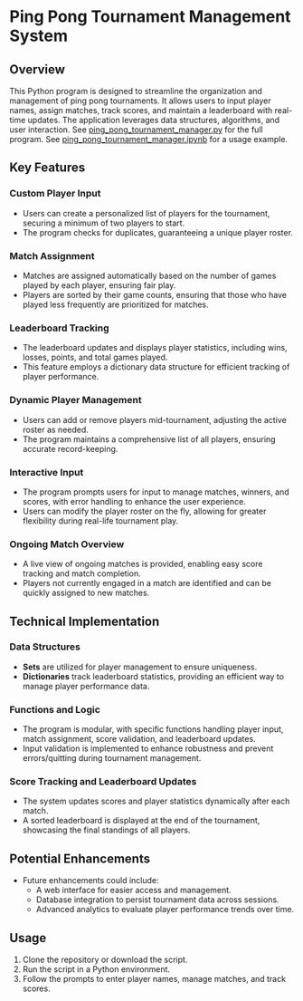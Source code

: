 # Ping Pong Tournament Management System

## Overview
This Python program is designed to streamline the organization and management of ping pong tournaments. It allows users to input player names, assign matches, track scores, and maintain a leaderboard with real-time updates. The application leverages data structures, algorithms, and user interaction.
See [ping_pong_tournament_manager.py](ping_pong_tournament_manager.py) for the full program.
See [ping_pong_tournament_manager.ipynb](ping_pong_tournament_manager.ipynb) for a usage example.


## Key Features

### Custom Player Input
- Users can create a personalized list of players for the tournament, securing a minimum of two players to start.
- The program checks for duplicates, guaranteeing a unique player roster.

### Match Assignment
- Matches are assigned automatically based on the number of games played by each player, ensuring fair play.
- Players are sorted by their game counts, ensuring that those who have played less frequently are prioritized for matches.

### Leaderboard Tracking
- The leaderboard updates and displays player statistics, including wins, losses, points, and total games played.
- This feature employs a dictionary data structure for efficient tracking of player performance.

### Dynamic Player Management
- Users can add or remove players mid-tournament, adjusting the active roster as needed.
- The program maintains a comprehensive list of all players, ensuring accurate record-keeping.

### Interactive Input
- The program prompts users for input to manage matches, winners, and scores, with error handling to enhance the user experience.
- Users can modify the player roster on the fly, allowing for greater flexibility during real-life tournament play.

### Ongoing Match Overview
- A live view of ongoing matches is provided, enabling easy score tracking and match completion.
- Players not currently engaged in a match are identified and can be quickly assigned to new matches.

## Technical Implementation

### Data Structures
- **Sets** are utilized for player management to ensure uniqueness.
- **Dictionaries** track leaderboard statistics, providing an efficient way to manage player performance data.

### Functions and Logic
- The program is modular, with specific functions handling player input, match assignment, score validation, and leaderboard updates.
- Input validation is implemented to enhance robustness and prevent errors/quitting during tournament management.

### Score Tracking and Leaderboard Updates
- The system updates scores and player statistics dynamically after each match.
- A sorted leaderboard is displayed at the end of the tournament, showcasing the final standings of all players.

## Potential Enhancements
- Future enhancements could include:
  - A web interface for easier access and management.
  - Database integration to persist tournament data across sessions.
  - Advanced analytics to evaluate player performance trends over time.

## Usage
1. Clone the repository or download the script.
2. Run the script in a Python environment.
3. Follow the prompts to enter player names, manage matches, and track scores.
